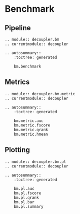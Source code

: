 # Benchmark


## Pipeline
```{eval-rst}
.. module:: decoupler.bm
.. currentmodule:: decoupler

.. autosummary::
    :toctree: generated

    bm.benchmark
```

## Metrics

```{eval-rst}
.. module:: decoupler.bm.metric
.. currentmodule:: decoupler

.. autosummary::
    :toctree: generated

    bm.metric.auc
    bm.metric.fscore
    bm.metric.qrank
    bm.metric.hmean
```

## Plotting

```{eval-rst}
.. module:: decoupler.bm.pl
.. currentmodule:: decoupler

.. autosummary::
    :toctree: generated

    bm.pl.auc
    bm.pl.fscore
    bm.pl.qrank
    bm.pl.bar
    bm.pl.summary
```

